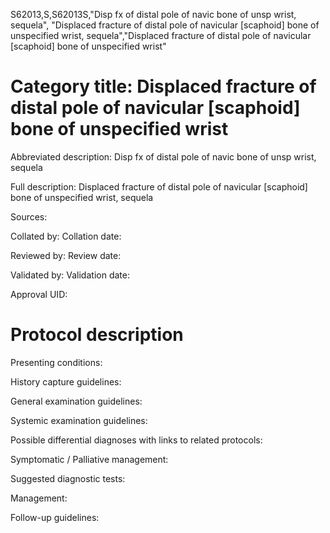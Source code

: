 S62013,S,S62013S,"Disp fx of distal pole of navic bone of unsp wrist, sequela", "Displaced fracture of distal pole of navicular [scaphoid] bone of unspecified wrist, sequela","Displaced fracture of distal pole of navicular [scaphoid] bone of unspecified wrist"
# Category title: Displaced fracture of distal pole of navicular [scaphoid] bone of unspecified wrist

Abbreviated description: Disp fx of distal pole of navic bone of unsp wrist, sequela

Full description: Displaced fracture of distal pole of navicular [scaphoid] bone of unspecified wrist, sequela

Sources:

Collated by:
Collation date:

Reviewed by:
Review date:

Validated by:
Validation date:

Approval UID:

# Protocol description

Presenting conditions:

History capture guidelines:

General examination guidelines:

Systemic examination guidelines:

Possible differential diagnoses with links to related protocols:

Symptomatic / Palliative management:

Suggested diagnostic tests:

Management:

Follow-up guidelines:
